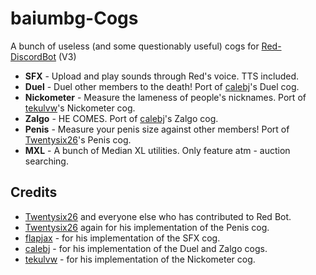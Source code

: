 # baiumbg-Cogs
A bunch of useless (and some questionably useful) cogs for [Red-DiscordBot](https://github.com/Cog-Creators/Red-DiscordBot) (V3)

* **SFX** - Upload and play sounds through Red's voice. TTS included.
* **Duel** - Duel other members to the death! Port of [calebj](https://github.com/calebj/calebj-cogs)'s Duel cog.
* **Nickometer** - Measure the lameness of people's nicknames. Port of [tekulvw](https://github.com/tekulvw)'s Nickometer cog.
* **Zalgo** - HE COMES. Port of [calebj](https://github.com/calebj)'s Zalgo cog.
* **Penis** - Measure your penis size against other members! Port of [Twentysix26](https://github.com/Twentysix26)'s Penis cog.
* **MXL** - A bunch of Median XL utilities. Only feature atm - auction searching.

## Credits
* [Twentysix26](https://github.com/Twentysix26) and everyone else who has contributed to Red Bot.
* [Twentysix26](https://github.com/Twentysix26) again for his implementation of the Penis cog.
* [flapjax](https://github.com/flapjax) - for his implementation of the SFX cog.
* [calebj](https://github.com/calebj) - for his implementation of the Duel and Zalgo cogs.
* [tekulvw](https://github.com/tekulvw) - for his implementation of the Nickometer cog.
